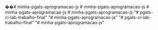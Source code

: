 ��#   m i n h a - p g a t s - a p r o g r a m a c a o - j s 
 
 #   m i n h a - p g a t s - a p r o g r a m a c a o - j s 
 
 #   m i n h a - p g a t s - a p r o g r a m a c a o - j s 
 
 #   m i n h a - p g a t s - a p r o g r a m a c a o - j s 
 
 
"# pgats-ci-lab-trabalho-final" 
"# minha-pgats-aprogramacao-js" 
"# pgats-ci-lab-trabalho-final" 
"# minha-pgats-aprogramacao-js" 
